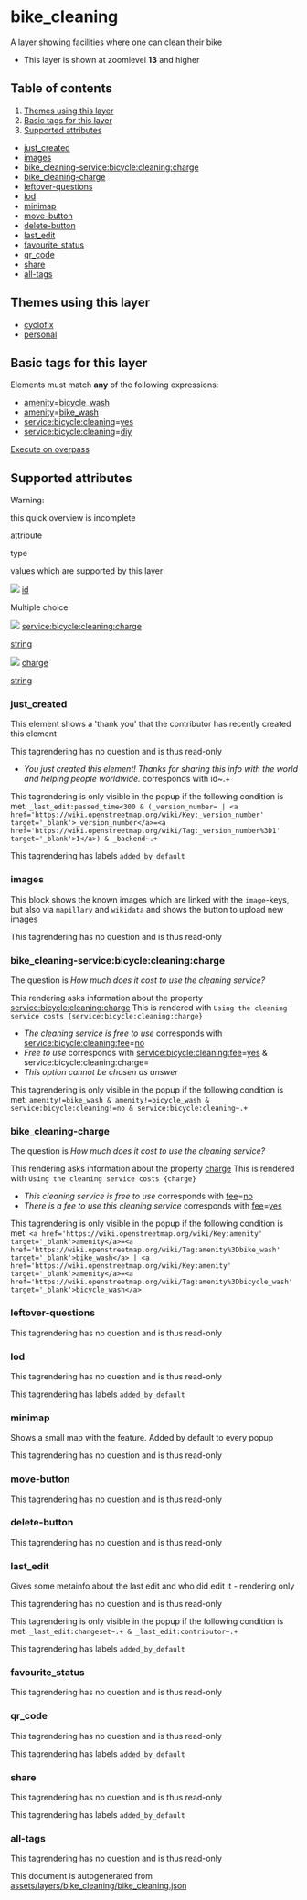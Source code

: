 [//]: # (WARNING: this file is automatically generated. Please find the sources at the bottom and edit those sources)

bike\_cleaning
==============

A layer showing facilities where one can clean their bike

*   This layer is shown at zoomlevel **13** and higher

Table of contents
-----------------

1.  [Themes using this layer](#-themes-using-this-layer-)
2.  [Basic tags for this layer](#-basic-tags-for-this-layer-)
3.  [Supported attributes](#-supported-attributes-)

*   [just\_created](#just_created)
*   [images](#images)
*   [bike\_cleaning-service:bicycle:cleaning:charge](#bike_cleaning-servicebicycle:cleaning:charge)
*   [bike\_cleaning-charge](#bike_cleaning-charge)
*   [leftover-questions](#leftover-questions)
*   [lod](#lod)
*   [minimap](#minimap)
*   [move-button](#move-button)
*   [delete-button](#delete-button)
*   [last\_edit](#last_edit)
*   [favourite\_status](#favourite_status)
*   [qr\_code](#qr_code)
*   [share](#share)
*   [all-tags](#all-tags)

Themes using this layer
-----------------------

*   [cyclofix](https://mapcomplete.org/cyclofix)
*   [personal](https://mapcomplete.org/personal)

Basic tags for this layer
-------------------------

Elements must match **any** of the following expressions:

*   [amenity](https://wiki.openstreetmap.org/wiki/Key:amenity)\=[bicycle\_wash](https://wiki.openstreetmap.org/wiki/Tag:amenity%3Dbicycle_wash)
*   [amenity](https://wiki.openstreetmap.org/wiki/Key:amenity)\=[bike\_wash](https://wiki.openstreetmap.org/wiki/Tag:amenity%3Dbike_wash)
*   [service:bicycle:cleaning](https://wiki.openstreetmap.org/wiki/Key:service:bicycle:cleaning)\=[yes](https://wiki.openstreetmap.org/wiki/Tag:service:bicycle:cleaning%3Dyes)
*   [service:bicycle:cleaning](https://wiki.openstreetmap.org/wiki/Key:service:bicycle:cleaning)\=[diy](https://wiki.openstreetmap.org/wiki/Tag:service:bicycle:cleaning%3Ddiy)

[Execute on overpass](http://overpass-turbo.eu/?Q=%5Bout%3Ajson%5D%5Btimeout%3A90%5D%3B%28%20%20%20%20nwr%5B%22amenity%22%3D%22bicycle_wash%22%5D%28%7B%7Bbbox%7D%7D%29%3B%0A%20%20%20%20nwr%5B%22amenity%22%3D%22bike_wash%22%5D%28%7B%7Bbbox%7D%7D%29%3B%0A%20%20%20%20nwr%5B%22service%3Abicycle%3Acleaning%22%3D%22yes%22%5D%28%7B%7Bbbox%7D%7D%29%3B%0A%20%20%20%20nwr%5B%22service%3Abicycle%3Acleaning%22%3D%22diy%22%5D%28%7B%7Bbbox%7D%7D%29%3B%0A%29%3Bout%20body%3B%3E%3Bout%20skel%20qt%3B)

Supported attributes
--------------------

Warning:

this quick overview is incomplete

attribute

type

values which are supported by this layer

[![](https://mapcomplete.org/assets/svg/statistics.svg)](https://taginfo.openstreetmap.org/keys/id#values) [id](https://wiki.openstreetmap.org/wiki/Key:id)

Multiple choice

[![](https://mapcomplete.org/assets/svg/statistics.svg)](https://taginfo.openstreetmap.org/keys/service:bicycle:cleaning:charge#values) [service:bicycle:cleaning:charge](https://wiki.openstreetmap.org/wiki/Key:service:bicycle:cleaning:charge)

[string](../SpecialInputElements.md#string)

[![](https://mapcomplete.org/assets/svg/statistics.svg)](https://taginfo.openstreetmap.org/keys/charge#values) [charge](https://wiki.openstreetmap.org/wiki/Key:charge)

[string](../SpecialInputElements.md#string)

### just\_created

This element shows a 'thank you' that the contributor has recently created this element

This tagrendering has no question and is thus read-only

*   _You just created this element! Thanks for sharing this info with the world and helping people worldwide._ corresponds with id~.+

This tagrendering is only visible in the popup if the following condition is met: `_last_edit:passed_time<300 & (_version_number= | <a href='https://wiki.openstreetmap.org/wiki/Key:_version_number' target='_blank'>_version_number</a>=<a href='https://wiki.openstreetmap.org/wiki/Tag:_version_number%3D1' target='_blank'>1</a>) & _backend~.+`

This tagrendering has labels `added_by_default`

### images

This block shows the known images which are linked with the `image`\-keys, but also via `mapillary` and `wikidata` and shows the button to upload new images

This tagrendering has no question and is thus read-only

### bike\_cleaning-service:bicycle:cleaning:charge

The question is _How much does it cost to use the cleaning service?_

This rendering asks information about the property [service:bicycle:cleaning:charge](https://wiki.openstreetmap.org/wiki/Key:service:bicycle:cleaning:charge) This is rendered with `Using the cleaning service costs {service:bicycle:cleaning:charge}`

*   _The cleaning service is free to use_ corresponds with [service:bicycle:cleaning:fee](https://wiki.openstreetmap.org/wiki/Key:service:bicycle:cleaning:fee)\=[no](https://wiki.openstreetmap.org/wiki/Tag:service:bicycle:cleaning:fee%3Dno)
*   _Free to use_ corresponds with [service:bicycle:cleaning:fee](https://wiki.openstreetmap.org/wiki/Key:service:bicycle:cleaning:fee)\=[yes](https://wiki.openstreetmap.org/wiki/Tag:service:bicycle:cleaning:fee%3Dyes) & service:bicycle:cleaning:charge=
*   _This option cannot be chosen as answer_

This tagrendering is only visible in the popup if the following condition is met: `amenity!=bike_wash & amenity!=bicycle_wash & service:bicycle:cleaning!=no & service:bicycle:cleaning~.+`

### bike\_cleaning-charge

The question is _How much does it cost to use the cleaning service?_

This rendering asks information about the property [charge](https://wiki.openstreetmap.org/wiki/Key:charge) This is rendered with `Using the cleaning service costs {charge}`

*   _This cleaning service is free to use_ corresponds with [fee](https://wiki.openstreetmap.org/wiki/Key:fee)\=[no](https://wiki.openstreetmap.org/wiki/Tag:fee%3Dno)
*   _There is a fee to use this cleaning service_ corresponds with [fee](https://wiki.openstreetmap.org/wiki/Key:fee)\=[yes](https://wiki.openstreetmap.org/wiki/Tag:fee%3Dyes)

This tagrendering is only visible in the popup if the following condition is met: `<a href='https://wiki.openstreetmap.org/wiki/Key:amenity' target='_blank'>amenity</a>=<a href='https://wiki.openstreetmap.org/wiki/Tag:amenity%3Dbike_wash' target='_blank'>bike_wash</a> | <a href='https://wiki.openstreetmap.org/wiki/Key:amenity' target='_blank'>amenity</a>=<a href='https://wiki.openstreetmap.org/wiki/Tag:amenity%3Dbicycle_wash' target='_blank'>bicycle_wash</a>`

### leftover-questions

This tagrendering has no question and is thus read-only

### lod

This tagrendering has no question and is thus read-only

This tagrendering has labels `added_by_default`

### minimap

Shows a small map with the feature. Added by default to every popup

This tagrendering has no question and is thus read-only

### move-button

This tagrendering has no question and is thus read-only

### delete-button

This tagrendering has no question and is thus read-only

### last\_edit

Gives some metainfo about the last edit and who did edit it - rendering only

This tagrendering has no question and is thus read-only

This tagrendering is only visible in the popup if the following condition is met: `_last_edit:changeset~.+ & _last_edit:contributor~.+`

This tagrendering has labels `added_by_default`

### favourite\_status

This tagrendering has no question and is thus read-only

### qr\_code

This tagrendering has no question and is thus read-only

This tagrendering has labels `added_by_default`

### share

This tagrendering has no question and is thus read-only

This tagrendering has labels `added_by_default`

### all-tags

This tagrendering has no question and is thus read-only

This document is autogenerated from [assets/layers/bike\_cleaning/bike\_cleaning.json](https://github.com/pietervdvn/MapComplete/blob/develop/assets/layers/bike_cleaning/bike_cleaning.json)
